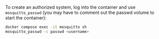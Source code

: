 To create an authorized system, log into the container and use `mosquitto_passwd` (you may have to comment out the passwd volume to start the container):

```bash
docker compose exec -it mosquitto sh
mosquitto_passwd -c passwd <username>
```